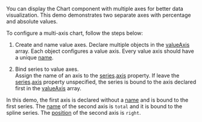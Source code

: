 You can display the Chart component with multiple axes for better data visualization. This demo demonstrates two separate axes with percentage and absolute values.

To configure a multi-axis chart, follow the steps below:

1. Create and name value axes.
Declare multiple objects in the [valueAxis](/Documentation/ApiReference/UI_Components/dxChart/Configuration/valueAxis/) array. Each object configures a value axis. Every value axis should have a unique [name](/Documentation/ApiReference/UI_Components/dxChart/Configuration/valueAxis/#name).

2. Bind series to value axes.        
Assign the name of an axis to the [series](/Documentation/ApiReference/UI_Components/dxChart/Configuration/series/).[axis](/Documentation/ApiReference/UI_Components/dxChart/Configuration/series/#axis) property. If leave the [series](/Documentation/ApiReference/UI_Components/dxChart/Configuration/series/).[axis](/Documentation/ApiReference/UI_Components/dxChart/Configuration/series/#axis) property unspecified, the series is bound to the axis declared first in the [valueAxis](/Documentation/ApiReference/UI_Components/dxChart/Configuration/valueAxis/) array.

In this demo, the first axis is declared without a [name](/Documentation/ApiReference/UI_Components/dxChart/Configuration/valueAxis/#name) and is bound to the first series. The [name](/Documentation/ApiReference/UI_Components/dxChart/Configuration/valueAxis/#name) of the second axis is `total` and it is bound to the spline series. The [position](/Documentation/ApiReference/UI_Components/dxChart/Configuration/valueAxis/#position) of the second axis is `right`.
